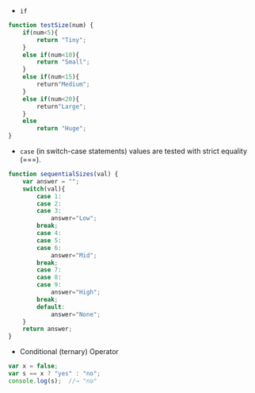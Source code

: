 * `if`

```js
function testSize(num) {
    if(num<5){
        return "Tiny";
    }
    else if(num<10){
        return "Small";
    } 
    else if(num<15){
        return"Medium";
    }
    else if(num<20){
        return"Large";
    }
    else
        return "Huge";
}
```

* `case` \(in switch-case statements\) values are tested with strict equality \(===\).

```js
function sequentialSizes(val) {
    var answer = "";
    switch(val){
        case 1:
        case 2:
        case 3:
            answer="Low";
        break;
        case 4:
        case 5:
        case 6:
            answer="Mid";
        break;
        case 7:
        case 8:
        case 9:
            answer="High";
        break; 
        default:
            answer="None";
    } 
    return answer; 
}
```

* Conditional \(ternary\) Operator

```js
var x = false;
var s == x ? "yes" : "no";
console.log(s);  //→ "no"
```



